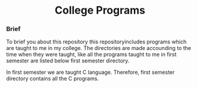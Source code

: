 <h1 align="center">College Programs</h1>
<h3>Brief</h3>
<p>To brief you about this repository this repositoryincludes programs which are taught to me in my college. The directories are made accounding to the time when they were taught, like all the programs taught to me in first semester are listed below first semester directory.</p>
<p>In first semester we are taught C language. Therefore, first semester directory contains all the C programs.</p>
